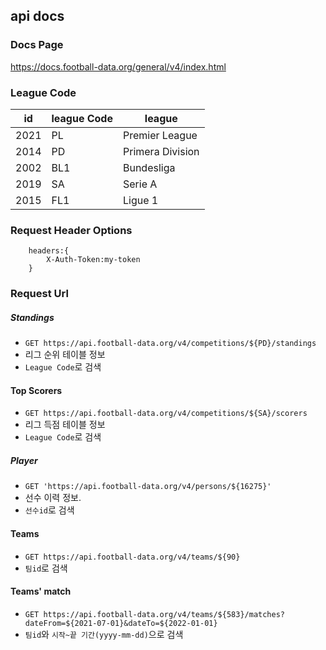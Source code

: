 ## api docs

### Docs Page
https://docs.football-data.org/general/v4/index.html

### League Code
|id|league Code|league|
|--|--|--|
|2021|PL|Premier League|
|2014|PD|Primera Division|
|2002|BL1|Bundesliga|
|2019|SA|Serie A|
|2015|FL1|Ligue 1|

### Request Header Options
```
    headers:{
        X-Auth-Token:my-token
    }
```

### Request Url

##### Standings
- `GET https://api.football-data.org/v4/competitions/${PD}/standings`
- 리그 순위 테이블 정보
- `League Code`로 검색

#### Top Scorers
- `GET https://api.football-data.org/v4/competitions/${SA}/scorers`
- 리그 득점 테이블 정보
- `League Code`로 검색

##### Player
- `GET 'https://api.football-data.org/v4/persons/${16275}'`
- 선수 이력 정보. 
- `선수id`로 검색

#### Teams
- `GET https://api.football-data.org/v4/teams/${90}`
- `팀id`로 검색

#### Teams' match
- `GET https://api.football-data.org/v4/teams/${583}/matches?dateFrom=${2021-07-01}&dateTo=${2022-01-01}`
- `팀id`와 `시작~끝 기간(yyyy-mm-dd)`으로 검색
